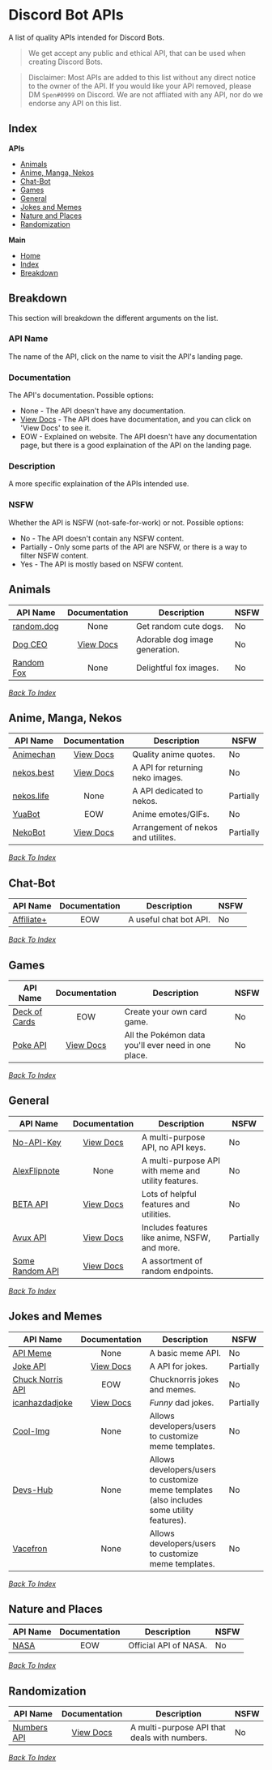 # Discord Bot APIs
A list of quality APIs intended for Discord Bots.

> We get accept any public and ethical API, that can be used when creating Discord Bots.

> Disclaimer: Most APIs are added to this list without any direct notice to the owner of the API. If you would like your API removed, please DM `Spen#0999` on Discord. We are not affliated with any API, nor do we endorse any API on this list.

## Index
**APIs**
- [Animals](#animals)
- [Anime, Manga, Nekos](#anime-manga-nekos)
- [Chat-Bot](#chat-bot)
- [Games](#games)
- [General](#general)
- [Jokes and Memes](#jokes-and-memes)
- [Nature and Places](#nature-and-places)
- [Randomization](#randomization)

**Main**
- [Home](#discord-bot-apis)
- [Index](#index)
- [Breakdown](#breakdown)

## Breakdown
This section will breakdown the different arguments on the list.

### API Name
The name of the API, click on the name to visit the API's landing page.

### Documentation
The API's documentation. Possible options:
- None - The API doesn't have any documentation.
- [View Docs]() - The API does have documentation, and you can click on 'View Docs' to see it.
- EOW - Explained on website. The API doesn't have any documentation page, but there is a good explaination of the API on the landing page.

### Description
A more specific explaination of the APIs intended use.

### NSFW
Whether the API is NSFW (not-safe-for-work) or not. Possible options:
- No - The API doesn't contain any NSFW content.
- Partially - Only some parts of the API are NSFW, or there is a way to filter NSFW content.
- Yes - The API is mostly based on NSFW content.

## Animals
| API Name        | Documentation | Description | NSFW
| -------------   |:-------------:| ------------- | ------------- |
| [random.dog](https://random.dog/woof.json) | None | Get random cute dogs. | No
| [Dog CEO](https://dog.ceo/dog-api/) | [View Docs](https://dog.ceo/dog-api/documentation/) | Adorable dog image generation. | No
| [Random Fox](https://randomfox.ca/) | None | Delightful fox images. | No

*[Back To Index](#index)*

## Anime, Manga, Nekos
| API Name        | Documentation | Description | NSFW
| -------------   |:-------------:| ------------- | ------------- |
[Animechan](https://animechan.vercel.app/)  | [View Docs](https://animechan.vercel.app/guide) | Quality anime quotes. | No
[nekos.best](https://nekos.best) | [View Docs](https://docs.nekos.best/) | A API for returning neko images. | No
[nekos.life](https://nekos.life/) | None | A API dedicated to nekos. | Partially
[YuaBot](https://yuabot.com/api/) | EOW | Anime emotes/GIFs. | No
[NekoBot](https://nekobot.xyz/) | [View Docs](https://docs.nekobot.xyz/) | Arrangement of nekos and utilites. | Partially

*[Back To Index](#index)*

## Chat-Bot
| API Name        | Documentation | Description | NSFW
| -------------   |:-------------:| ------------- | ------------- |
| [Affiliate+](https://api.affiliateplus.xyz/api/docs) | EOW | A useful chat bot API. | No

*[Back To Index](#index)*

## Games
| API Name        | Documentation | Description | NSFW
| -------------   |:-------------:| ------------- | ------------- |
| [Deck of Cards](https://deckofcardsapi.com/) | EOW | Create your own card game. | No
| [Poke API](https://pokeapi.co/) | [View Docs](https://pokeapi.co/docs/v2) | All the Pokémon data you'll ever need in one place. | No

*[Back To Index](#index)*

## General 
| API Name        | Documentation | Description | NSFW
| -------------   |:-------------:| ------------- | ------------- | 
| [No-API-Key](https://no-api-key.com/) | [View Docs](https://docs.no-api-key.com/) | A multi-purpose API, no API keys. | No
| [AlexFlipnote](https://api.alexflipnote.dev/) | None | A multi-purpose API with meme and utility features. | No
| [BETA API](beta-api.tk) | [View Docs](https://docs.beta-api.tk/) | Lots of helpful features and utilities. | No
| [Avux API](https://api.avux.ga/) | [View Docs](https://docs.avux.ga/) | Includes features like anime, NSFW, and more. | Partially
| [Some Random API](https://some-random-api.ml/) | [View Docs](https://some-random-api.ml/docs/welcome/introduction) | A assortment of random endpoints.

*[Back To Index](#index)*

## Jokes and Memes
| API Name        | Documentation | Description | NSFW
| -------------   |:-------------:| ------------- | ------------- | 
| [API Meme](http://apimeme.com/) | None |  A basic meme API. | No
| [Joke API](https://v2.jokeapi.dev/joke) | [View Docs](https://v2.jokeapi.dev/) | A API for jokes. | Partially
| [Chuck Norris API](https://api.chucknorris.io/) | EOW | Chucknorris jokes and memes. | No
| [icanhazdadjoke](https://icanhazdadjoke.com/) | [View Docs](https://icanhazdadjoke.com/api) | *Funny* dad jokes. | Partially
| [Cool-Img](https://api.cool-img-api.ml/) | None | Allows developers/users to customize meme templates. | No
| [Devs-Hub](https://api.devs-hub.xyz/) | None | Allows developers/users to customize meme templates (also includes some utility features). | No
| [Vacefron](https://vacefron.nl/api/) | None | Allows developers/users to customize meme templates. | No

*[Back To Index](#index)*

## Nature and Places
| API Name        | Documentation | Description | NSFW
| -------------   |:-------------:| ------------- | ------------- |
| [NASA](https://api.nasa.gov/) | EOW | Official API of NASA. | No

*[Back To Index](#index)*

## Randomization
| API Name        | Documentation | Description | NSFW
| -------------   |:-------------:| ------------- | ------------- |
| [Numbers API](http://numbersapi.com) | [View Docs](http://numbersapi.com) | A multi-purpose API that deals with numbers. | No

*[Back To Index](#index)*
